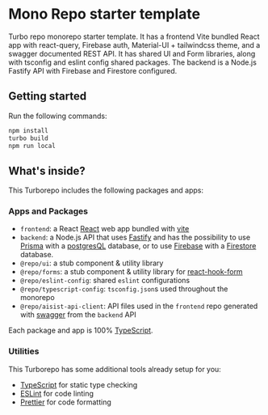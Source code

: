 # Mono Repo starter template

Turbo repo monorepo starter template. It has a frontend Vite bundled React app with react-query, Firebase auth, Material-UI + tailwindcss theme, and a swagger documented REST API. It has shared UI and Form libraries, along with tsconfig and eslint config shared packages. The backend is a Node.js Fastify API with Firebase and Firestore configured.

## Getting started

Run the following commands:

```sh
npm install
turbo build
npm run local
```

## What's inside?

This Turborepo includes the following packages and apps:

### Apps and Packages

- `frontend`: a React [React](https://react.dev/) web app bundled with [vite](https://vitejs.dev)
- `backend`: a Node.js API that uses [Fastify](https://fastify.dev/) and has the possibility to use  [Prisma](https://www.prisma.io/) with a [postgresQL](https://www.postgresql.org/developer/) database, or to use [Firebase](https://firebase.google.com/) with a [Firestore](https://firebase.google.com/docs/firestore) database.
- `@repo/ui`: a stub component & utility library
- `@repo/forms`: a stub component & utility library for [react-hook-form](https://react-hook-form.com/docs)
- `@repo/eslint-config`: shared `eslint` configurations
- `@repo/typescript-config`: `tsconfig.json`s used throughout the monorepo
- `@repo/aisist-api-client`: API files used in the `frontend` repo generated with [swagger](https://swagger.io/) from the `backend` API

Each package and app is 100% [TypeScript](https://www.typescriptlang.org/).

### Utilities

This Turborepo has some additional tools already setup for you:

- [TypeScript](https://www.typescriptlang.org/) for static type checking
- [ESLint](https://eslint.org/) for code linting
- [Prettier](https://prettier.io) for code formatting
